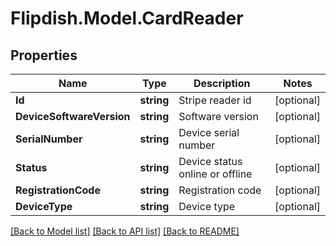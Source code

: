 # Flipdish.Model.CardReader
## Properties

Name | Type | Description | Notes
------------ | ------------- | ------------- | -------------
**Id** | **string** | Stripe reader id | [optional] 
**DeviceSoftwareVersion** | **string** | Software version | [optional] 
**SerialNumber** | **string** | Device serial number | [optional] 
**Status** | **string** | Device status online or offline | [optional] 
**RegistrationCode** | **string** | Registration code | [optional] 
**DeviceType** | **string** | Device type | [optional] 

[[Back to Model list]](../README.md#documentation-for-models) [[Back to API list]](../README.md#documentation-for-api-endpoints) [[Back to README]](../README.md)

